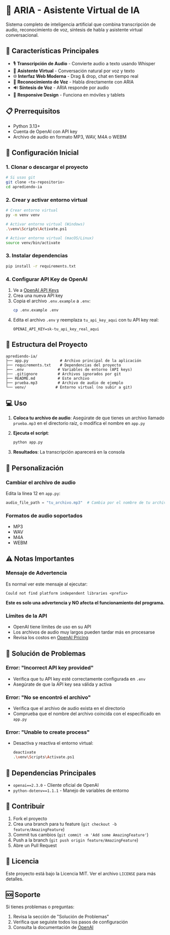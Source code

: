 # 🤖 ARIA - Asistente Virtual de IA

Sistema completo de inteligencia artificial que combina transcripción de audio, reconocimiento de voz, síntesis de habla y asistente virtual conversacional.

## 🌟 Características Principales

- 🎙️ **Transcripción de Audio** - Convierte audio a texto usando Whisper
- 🤖 **Asistente Virtual** - Conversación natural por voz y texto  
- 🌐 **Interfaz Web Moderna** - Drag & drop, chat en tiempo real
- 🎤 **Reconocimiento de Voz** - Habla directamente con ARIA
- 🔊 **Síntesis de Voz** - ARIA responde por audio
- 📱 **Responsive Design** - Funciona en móviles y tablets

## 📋 Prerrequisitos

- Python 3.13+
- Cuenta de OpenAI con API key
- Archivo de audio en formato MP3, WAV, M4A o WEBM

## 🚀 Configuración Inicial

### 1. Clonar o descargar el proyecto
```bash
# Si usas git
git clone <tu-repositorio>
cd aprediendo-ia
```

### 2. Crear y activar entorno virtual
```bash
# Crear entorno virtual
py -m venv venv

# Activar entorno virtual (Windows)
.\venv\Scripts\Activate.ps1

# Activar entorno virtual (macOS/Linux)
source venv/bin/activate
```

### 3. Instalar dependencias
```bash
pip install -r requirements.txt
```

### 4. Configurar API Key de OpenAI

1. Ve a [OpenAI API Keys](https://platform.openai.com/api-keys)
2. Crea una nueva API key
3. Copia el archivo `.env.example` a `.env`:
   ```bash
   cp .env.example .env
   ```
4. Edita el archivo `.env` y reemplaza `tu_api_key_aqui` con tu API key real:
   ```
   OPENAI_API_KEY=sk-tu_api_key_real_aqui
   ```

## 📁 Estructura del Proyecto

```
aprediendo-ia/
├── app.py              # Archivo principal de la aplicación
├── requirements.txt    # Dependencias del proyecto
├── .env               # Variables de entorno (API keys)
├── .gitignore         # Archivos ignorados por git
├── README.md          # Este archivo
├── prueba.mp3         # Archivo de audio de ejemplo
└── venv/             # Entorno virtual (no subir a git)
```

## 💻 Uso

1. **Coloca tu archivo de audio**: Asegúrate de que tienes un archivo llamado `prueba.mp3` en el directorio raíz, o modifica el nombre en `app.py`

2. **Ejecuta el script**:
   ```bash
   python app.py
   ```

3. **Resultados**: La transcripción aparecerá en la consola

## 🔧 Personalización

### Cambiar el archivo de audio
Edita la línea 12 en `app.py`:
```python
audio_file_path = "tu_archivo.mp3"  # Cambia por el nombre de tu archivo
```

### Formatos de audio soportados
- MP3
- WAV 
- M4A
- WEBM

## ⚠️ Notas Importantes

### Mensaje de Advertencia
Es normal ver este mensaje al ejecutar:
```
Could not find platform independent libraries <prefix>
```
**Este es solo una advertencia y NO afecta el funcionamiento del programa.**

### Límites de la API
- OpenAI tiene límites de uso en su API
- Los archivos de audio muy largos pueden tardar más en procesarse
- Revisa los costos en [OpenAI Pricing](https://openai.com/pricing)

## 🐛 Solución de Problemas

### Error: "Incorrect API key provided"
- Verifica que tu API key esté correctamente configurada en `.env`
- Asegúrate de que la API key sea válida y activa

### Error: "No se encontró el archivo"
- Verifica que el archivo de audio exista en el directorio
- Comprueba que el nombre del archivo coincida con el especificado en `app.py`

### Error: "Unable to create process"
- Desactiva y reactiva el entorno virtual:
  ```bash
  deactivate
  .\venv\Scripts\Activate.ps1
  ```

## 📝 Dependencias Principales

- `openai==2.3.0` - Cliente oficial de OpenAI
- `python-dotenv==1.1.1` - Manejo de variables de entorno

## 🤝 Contribuir

1. Fork el proyecto
2. Crea una branch para tu feature (`git checkout -b feature/AmazingFeature`)
3. Commit tus cambios (`git commit -m 'Add some AmazingFeature'`)
4. Push a la branch (`git push origin feature/AmazingFeature`)
5. Abre un Pull Request

## 📄 Licencia

Este proyecto está bajo la Licencia MIT. Ver el archivo `LICENSE` para más detalles.

## 🆘 Soporte

Si tienes problemas o preguntas:
1. Revisa la sección de "Solución de Problemas"
2. Verifica que seguiste todos los pasos de configuración
3. Consulta la documentación de [OpenAI](https://platform.openai.com/docs)